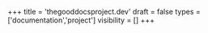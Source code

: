 +++
title = 'thegooddocsproject.dev'
draft = false
types = ['documentation','project']
visibility = []
+++
